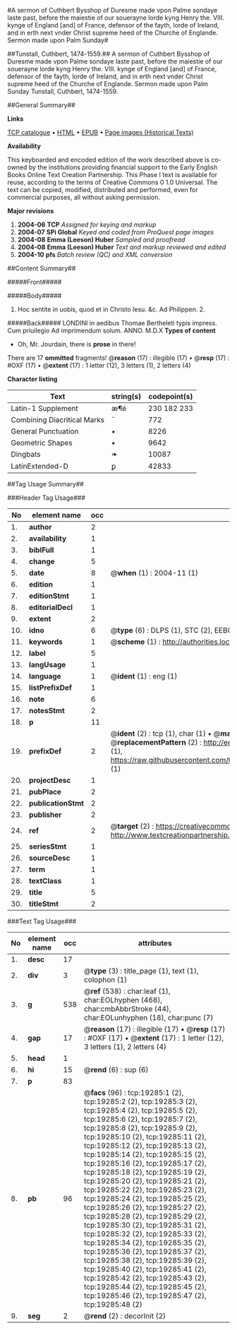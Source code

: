 #A sermon of Cuthbert Bysshop of Duresme made vpon Palme sondaye laste past, before the maiestie of our souerayne lorde kyng Henry the. VIII. kynge of England [and] of France, defensor of the fayth, lorde of Ireland, and in erth next vnder Christ supreme heed of the Churche of Englande. Sermon made upon Palm Sunday#

##Tunstall, Cuthbert, 1474-1559.##
A sermon of Cuthbert Bysshop of Duresme made vpon Palme sondaye laste past, before the maiestie of our souerayne lorde kyng Henry the. VIII. kynge of England [and] of France, defensor of the fayth, lorde of Ireland, and in erth next vnder Christ supreme heed of the Churche of Englande.
Sermon made upon Palm Sunday
Tunstall, Cuthbert, 1474-1559.

##General Summary##

**Links**

[TCP catalogue](http://www.ota.ox.ac.uk/tcp/)  • 
[HTML](http://tei.it.ox.ac.uk/tcp/Texts-HTML/free/A14/A14014.html)  • 
[EPUB](http://tei.it.ox.ac.uk/tcp/Texts-EPUB/free/A14/A14014.epub) • 
[Page images (Historical Texts)](https://data.historicaltexts.jisc.ac.uk/view?pubId=eebo-99853886e&pageId=eebo-99853886e-19285-1)

**Availability**

This keyboarded and encoded edition of the
	       work described above is co-owned by the institutions
	       providing financial support to the Early English Books
	       Online Text Creation Partnership. This Phase I text is
	       available for reuse, according to the terms of Creative
	       Commons 0 1.0 Universal. The text can be copied,
	       modified, distributed and performed, even for
	       commercial purposes, all without asking permission.

**Major revisions**

1. __2004-06__ __TCP__ *Assigned for keying and markup*
1. __2004-07__ __SPi Global__ *Keyed and coded from ProQuest page images*
1. __2004-08__ __Emma (Leeson) Huber__ *Sampled and proofread*
1. __2004-08__ __Emma (Leeson) Huber__ *Text and markup reviewed and edited*
1. __2004-10__ __pfs__ *Batch review (QC) and XML conversion*

##Content Summary##

#####Front#####

#####Body#####

1. Hoc sentite in uobis, quod et in Christo Iesu. &c. Ad Philippen. 2.

#####Back#####
LONDINI in aedibus Thomae Bertheleti typis impress. Cum priuilegio Ad imprimendum solum. ANNO. M.D.X
**Types of content**

  * Oh, Mr. Jourdain, there is **prose** in there!

There are 17 **ommitted** fragments! 
 @__reason__ (17) : illegible (17)  •  @__resp__ (17) : #OXF (17)  •  @__extent__ (17) : 1 letter (12), 3 letters (1), 2 letters (4)

**Character listing**


|Text|string(s)|codepoint(s)|
|---|---|---|
|Latin-1 Supplement|æ¶é|230 182 233|
|Combining             Diacritical Marks|̄|772|
|General Punctuation|•|8226|
|Geometric Shapes|▪|9642|
|Dingbats|❧|10087|
|LatinExtended-D|ꝑ|42833|

##Tag Usage Summary##

###Header Tag Usage###

|No|element name|occ|attributes|
|---|---|---|---|
|1.|__author__|2||
|2.|__availability__|1||
|3.|__biblFull__|1||
|4.|__change__|5||
|5.|__date__|8| @__when__ (1) : 2004-11 (1)|
|6.|__edition__|1||
|7.|__editionStmt__|1||
|8.|__editorialDecl__|1||
|9.|__extent__|2||
|10.|__idno__|6| @__type__ (6) : DLPS (1), STC (2), EEBO-CITATION (1), PROQUEST (1), VID (1)|
|11.|__keywords__|1| @__scheme__ (1) : http://authorities.loc.gov/ (1)|
|12.|__label__|5||
|13.|__langUsage__|1||
|14.|__language__|1| @__ident__ (1) : eng (1)|
|15.|__listPrefixDef__|1||
|16.|__note__|6||
|17.|__notesStmt__|2||
|18.|__p__|11||
|19.|__prefixDef__|2| @__ident__ (2) : tcp (1), char (1)  •  @__matchPattern__ (2) : ([0-9\-]+):([0-9IVX]+) (1), (.+) (1)  •  @__replacementPattern__ (2) : http://eebo.chadwyck.com/downloadtiff?vid=$1&page=$2 (1), https://raw.githubusercontent.com/textcreationpartnership/Texts/master/tcpchars.xml#$1 (1)|
|20.|__projectDesc__|1||
|21.|__pubPlace__|2||
|22.|__publicationStmt__|2||
|23.|__publisher__|2||
|24.|__ref__|2| @__target__ (2) : https://creativecommons.org/publicdomain/zero/1.0/ (1), http://www.textcreationpartnership.org/docs/. (1)|
|25.|__seriesStmt__|1||
|26.|__sourceDesc__|1||
|27.|__term__|1||
|28.|__textClass__|1||
|29.|__title__|5||
|30.|__titleStmt__|2||


###Text Tag Usage###

|No|element name|occ|attributes|
|---|---|---|---|
|1.|__desc__|17||
|2.|__div__|3| @__type__ (3) : title_page (1), text (1), colophon (1)|
|3.|__g__|538| @__ref__ (538) : char:leaf (1), char:EOLhyphen (468), char:cmbAbbrStroke (44), char:EOLunhyphen (18), char:punc (7)|
|4.|__gap__|17| @__reason__ (17) : illegible (17)  •  @__resp__ (17) : #OXF (17)  •  @__extent__ (17) : 1 letter (12), 3 letters (1), 2 letters (4)|
|5.|__head__|1||
|6.|__hi__|15| @__rend__ (6) : sup (6)|
|7.|__p__|83||
|8.|__pb__|96| @__facs__ (96) : tcp:19285:1 (2), tcp:19285:2 (2), tcp:19285:3 (2), tcp:19285:4 (2), tcp:19285:5 (2), tcp:19285:6 (2), tcp:19285:7 (2), tcp:19285:8 (2), tcp:19285:9 (2), tcp:19285:10 (2), tcp:19285:11 (2), tcp:19285:12 (2), tcp:19285:13 (2), tcp:19285:14 (2), tcp:19285:15 (2), tcp:19285:16 (2), tcp:19285:17 (2), tcp:19285:18 (2), tcp:19285:19 (2), tcp:19285:20 (2), tcp:19285:21 (2), tcp:19285:22 (2), tcp:19285:23 (2), tcp:19285:24 (2), tcp:19285:25 (2), tcp:19285:26 (2), tcp:19285:27 (2), tcp:19285:28 (2), tcp:19285:29 (2), tcp:19285:30 (2), tcp:19285:31 (2), tcp:19285:32 (2), tcp:19285:33 (2), tcp:19285:34 (2), tcp:19285:35 (2), tcp:19285:36 (2), tcp:19285:37 (2), tcp:19285:38 (2), tcp:19285:39 (2), tcp:19285:40 (2), tcp:19285:41 (2), tcp:19285:42 (2), tcp:19285:43 (2), tcp:19285:44 (2), tcp:19285:45 (2), tcp:19285:46 (2), tcp:19285:47 (2), tcp:19285:48 (2)|
|9.|__seg__|2| @__rend__ (2) : decorInit (2)|
